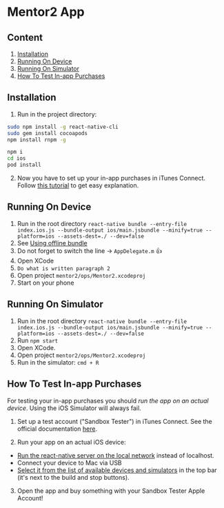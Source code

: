 Mentor2 App
===========

## Content

1. [Installation](#installation)
2. [Running On Device](#running-on-device)
2. [Running On Simulator](#running-on-simulator)
3. [How To Test In-app Purchases](#how-to-test-in-app-purchases)

## Installation

1. Run in the project directory:

```bash
sudo npm install -g react-native-cli
sudo gem install cocoapods
npm install rnpm -g

npm i 
cd ios 
pod install
```
  
2. Now you have to set up your in-app purchases in iTunes Connect. Follow [this tutorial](http://stackoverflow.com/questions/19556336/how-do-you-add-an-in-app-purchase-to-an-ios-application) to get easy explanation.
  
## Running On Device

1. Run in the root directory `react-native bundle --entry-file index.ios.js --bundle-output ios/main.jsbundle --minify=true --platform=ios --assets-dest=./ --dev=false`
2. See [Using offline bundle](https://facebook.github.io/react-native/docs/running-on-device-ios.html)
3. Do not forget to switch the line -> `AppDelegate.m` :+1: 
4. Open XCode
5. `Do what is written paragraph 2`
6. Open project `mentor2/ops/Mentor2.xcodeproj` 
7. Start on your phone 
 
## Running On Simulator

1. Run in the root directory `react-native bundle --entry-file index.ios.js --bundle-output ios/main.jsbundle --minify=true --platform=ios --assets-dest=./ --dev=false`
2. Run `npm start` 
3. Open XCode.
4. Open project `mentor2/ops/Mentor2.xcodeproj`
5. Run in the simulator: `cmd + R`

## How To Test In-app Purchases

For testing your in-app purchases you should *run the app on an actual device*. Using the iOS Simulator will always fail.

1. Set up a test account ("Sandbox Tester") in iTunes Connect. See the official documentation [here](https://developer.apple.com/library/ios/documentation/LanguagesUtilities/Conceptual/iTunesConnect_Guide/Chapters/SettingUpUserAccounts.html#//apple_ref/doc/uid/TP40011225-CH25-SW9).

2. Run your app on an actual iOS device:

  + [Run the react-native server on the local network](https://facebook.github.io/react-native/docs/runningondevice.html) instead of localhost. 
  + Connect your device to Mac via USB
  + [Select it from the list of available devices and simulators](https://i.imgur.com/6ifsu8Q.jpg) in the top bar (it's next to the build and stop buttons).

3. Open the app and buy something with your Sandbox Tester Apple Account!
